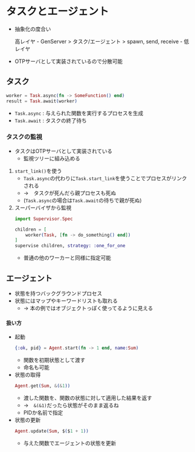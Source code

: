 # タスクとエージェント
- 抽象化の度合い

    高レイヤ - GenServer > タスク/エージェント > spawn, send, receive - 低レイヤ
- OTPサーバとして実装されているので分散可能

## タスク
```elixir
worker = Task.async(fn -> SomeFunction() end)
result = Task.await(worker)
```
- `Task.async` : 与えられた関数を実行するプロセスを生成
- `Task.await` : タスクの終了待ち

### タスクの監視
- タスクはOTPサーバとして実装されている
    - 監視ツリーに組み込める

1. `start_link()`を使う
    - `Task.async`の代わりに`Task.start_link`を使うことでプロセスがリンクされる
    - →　タスクが死んだら親プロセスも死ぬ
    - (`Task.async`の場合は`Task.await`の待ちで親が死ぬ)
2. スーパーバイザから監視
    ```elixir
    import Supervisor.Spec

    children = [
        worker(Task, [fn -> do_something() end])
    ]
    supervise children, strategy: :one_for_one
    ```
    - 普通の他のワーカーと同様に指定可能

## エージェント
- 状態を持つバックグラウンドプロセス
- 状態にはマップやキーワードリストも取れる
    - → 本の例ではオブジェクトっぽく使ってるように見える

#### 扱い方
- 起動
    ```elixir
    {:ok, pid} = Agent.start(fn -> 1 end, name:Sum)
    ```
    - 関数を初期状態として渡す
    - 命名も可能
- 状態の取得
    ```elixir
    Agent.get(Sum, &(&1))
    ```
    - 渡した関数を、関数の状態に対して適用した結果を返す
    - →　`&(&1)`だったら状態がそのまま返るね
    - PIDか名前で指定
- 状態の更新
    ```elixir
    Agent.update(Sum, $($1 + 1))
    ```
    - 与えた関数でエージェントの状態を更新
